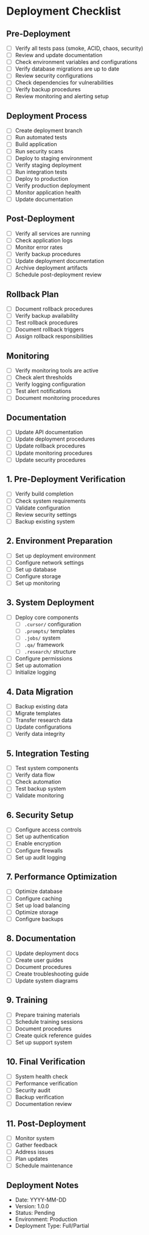 # Deployment Checklist

## Pre-Deployment
- [ ] Verify all tests pass (smoke, ACID, chaos, security)
- [ ] Review and update documentation
- [ ] Check environment variables and configurations
- [ ] Verify database migrations are up to date
- [ ] Review security configurations
- [ ] Check dependencies for vulnerabilities
- [ ] Verify backup procedures
- [ ] Review monitoring and alerting setup

## Deployment Process
- [ ] Create deployment branch
- [ ] Run automated tests
- [ ] Build application
- [ ] Run security scans
- [ ] Deploy to staging environment
- [ ] Verify staging deployment
- [ ] Run integration tests
- [ ] Deploy to production
- [ ] Verify production deployment
- [ ] Monitor application health
- [ ] Update documentation

## Post-Deployment
- [ ] Verify all services are running
- [ ] Check application logs
- [ ] Monitor error rates
- [ ] Verify backup procedures
- [ ] Update deployment documentation
- [ ] Archive deployment artifacts
- [ ] Schedule post-deployment review

## Rollback Plan
- [ ] Document rollback procedures
- [ ] Verify backup availability
- [ ] Test rollback procedures
- [ ] Document rollback triggers
- [ ] Assign rollback responsibilities

## Monitoring
- [ ] Verify monitoring tools are active
- [ ] Check alert thresholds
- [ ] Verify logging configuration
- [ ] Test alert notifications
- [ ] Document monitoring procedures

## Documentation
- [ ] Update API documentation
- [ ] Update deployment procedures
- [ ] Update rollback procedures
- [ ] Update monitoring procedures
- [ ] Update security procedures

## 1. Pre-Deployment Verification
- [ ] Verify build completion
- [ ] Check system requirements
- [ ] Validate configuration
- [ ] Review security settings
- [ ] Backup existing system

## 2. Environment Preparation
- [ ] Set up deployment environment
- [ ] Configure network settings
- [ ] Set up database
- [ ] Configure storage
- [ ] Set up monitoring

## 3. System Deployment
- [ ] Deploy core components
  - [ ] `.cursor/` configuration
  - [ ] `.prompts/` templates
  - [ ] `.jobs/` system
  - [ ] `.qa/` framework
  - [ ] `.research/` structure
- [ ] Configure permissions
- [ ] Set up automation
- [ ] Initialize logging

## 4. Data Migration
- [ ] Backup existing data
- [ ] Migrate templates
- [ ] Transfer research data
- [ ] Update configurations
- [ ] Verify data integrity

## 5. Integration Testing
- [ ] Test system components
- [ ] Verify data flow
- [ ] Check automation
- [ ] Test backup system
- [ ] Validate monitoring

## 6. Security Setup
- [ ] Configure access controls
- [ ] Set up authentication
- [ ] Enable encryption
- [ ] Configure firewalls
- [ ] Set up audit logging

## 7. Performance Optimization
- [ ] Optimize database
- [ ] Configure caching
- [ ] Set up load balancing
- [ ] Optimize storage
- [ ] Configure backups

## 8. Documentation
- [ ] Update deployment docs
- [ ] Create user guides
- [ ] Document procedures
- [ ] Create troubleshooting guide
- [ ] Update system diagrams

## 9. Training
- [ ] Prepare training materials
- [ ] Schedule training sessions
- [ ] Document procedures
- [ ] Create quick reference guides
- [ ] Set up support system

## 10. Final Verification
- [ ] System health check
- [ ] Performance verification
- [ ] Security audit
- [ ] Backup verification
- [ ] Documentation review

## 11. Post-Deployment
- [ ] Monitor system
- [ ] Gather feedback
- [ ] Address issues
- [ ] Plan updates
- [ ] Schedule maintenance

## Deployment Notes
- Date: YYYY-MM-DD
- Version: 1.0.0
- Status: Pending
- Environment: Production
- Deployment Type: Full/Partial 
